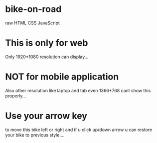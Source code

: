 # bike-on-road
raw HTML CSS JavaScript

# This is only for web 
Only 1920*1080 resolution can display...

# NOT for mobile application 
Also other resolution like laptop and tab even 1366*768 cant show this properly...

# Use your arrow key 
to move this bike left or right and if u click up/down arrow u can restore your bike to previous style....
